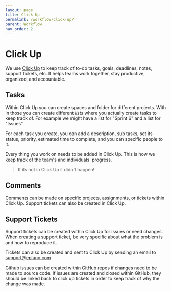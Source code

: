```yaml
---
layout: page
title: Click Up
permalink: /workflow/click-up/
parent: Workflow
nav_order: 2
---
```


# Click Up

We use [Click Up](https://clickup.com/) to keep track of to-do tasks, goals, deadlines, notes, support tickets, etc. It helps teams work together, stay productive, organized, and accountable.

## Tasks

Within Click Up you can create spaces and folder for different projects. With in those you can create different *lists* where you actually create tasks to keep track of. For example we might have a list for "Sprint 6" and a list for "Issues".

For each task you create, you can add a description, sub tasks, set its status, priority, estimated time to complete, and you can specific people to it.

Every thing you work on needs to be added in Click Up. This is how we keep track of the team's and individuals' progress.

> If its not in Click Up it didn't happen!

## Comments

Comments can be made on specific projects, assignments, or tickets within Click Up. Support tickets can also be created in Click Up.

## Support Tickets

Support tickets can be created within Click Up for issues or need changes. When creating a support ticket, be very specific about what the problem is and how to reproduce it.

Tickets can also be created and sent to Click Up by sending an email to [support@epluno.com](mailto:support@epluno.com)

Github issues can be created within GitHub repos if changes need to be made to source code. If issues are created and closed within GitHub, they should be linked back to click up tickets in order to keep track of why the change was made.